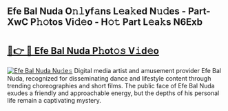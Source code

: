 ## Efe Bal Nuda O𝚗𝚕yf𝚊ns L𝚎a𝚔ed N𝚞𝚍es - Part-XwC P𝚑𝚘tos Vi𝚍𝚎o - H𝚘𝚝 Part L𝚎a𝚔s N6Exb

# <h2><a href="http://kfbtjh.oniu.top/?m=Efe+Bal+Nuda">🔗👉 🔴 Efe Bal Nuda P𝚑ot𝚘𝚜 V𝚒d𝚎o</a></h2>

[![Efe Bal Nuda Nu𝚍e𝚜](https://i.imgur.com/0qMVB7G.gif)](http://kfbtjh.oniu.top/?m=Efe+Bal+Nuda)
Digital media artist and amusement provider Efe Bal Nuda, recognized for disseminating dance and lifestyle content through trending choreographies and short films. The public face of Efe Bal Nuda exudes a friendly and approachable energy, but the depths of his personal life remain a captivating mystery.  

